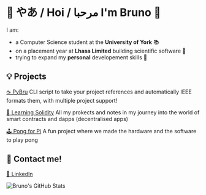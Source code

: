 # :raised_hands: やあ / Hoi / مرحبا I'm Bruno :raised_hands:
I am: 
- a Computer Science student at the **University of York** :books:
- on a placement year at **Lhasa Limited** building scientific software :microscope:
- trying to expand my **personal** developement skills :seedling:

## :bulb: Projects
[:coffee: PyBru](https://github.com/BrunoDavies/pyBru) CLI script to take your project references and automatically IEEE formats them, with multiple project support! 

[:brain: Learning Solidity](https://github.com/BrunoDavies/Learning-Solidity) All my prokects and notes in my journey into the world of smart contracts and dapps (decentralised apps)

[:joystick: Pong for Pi](https://github.com/BrunoDavies/pongProjectY1) A fun project where we made the hardware and the software to play pong

## :speech_balloon: Contact me!
[:link: LinkedIn](https://www.linkedin.com/in/bruno-davies-653a05175)

![Bruno's GitHub Stats](https://github-readme-stats.vercel.app/api?username=brunodavies&count_private=true&show_icons=true&theme=gruvbox)
